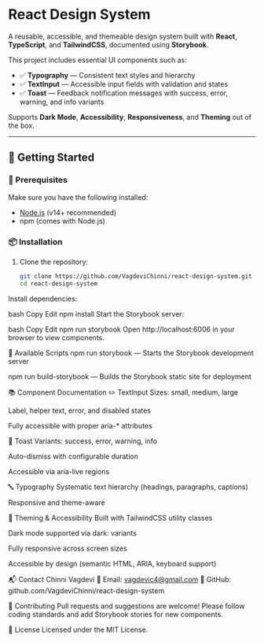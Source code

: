 # React Design System

A reusable, accessible, and themeable design system built with **React**, **TypeScript**, and **TailwindCSS**, documented using **Storybook**.

This project includes essential UI components such as:

- ✅ **Typography** — Consistent text styles and hierarchy
- ✅ **TextInput** — Accessible input fields with validation and states
- ✅ **Toast** — Feedback notification messages with success, error, warning, and info variants

Supports **Dark Mode**, **Accessibility**, **Responsiveness**, and **Theming** out of the box.

---

## 🚀 Getting Started

### 🔧 Prerequisites

Make sure you have the following installed:

- [Node.js](https://nodejs.org/) (v14+ recommended)
- npm (comes with Node.js)

### 📦 Installation

1. Clone the repository:

   ```bash
   git clone https://github.com/VagdeviChinni/react-design-system.git
   cd react-design-system
Install dependencies:

bash
Copy
Edit
npm install
Start the Storybook server:

bash
Copy
Edit
npm run storybook
Open http://localhost:6006 in your browser to view components.

📄 Available Scripts
npm run storybook — Starts the Storybook development server

npm run build-storybook — Builds the Storybook static site for deployment

📚 Component Documentation
✏️ TextInput
Sizes: small, medium, large

Label, helper text, error, and disabled states

Fully accessible with proper aria-* attributes

🔔 Toast
Variants: success, error, warning, info

Auto-dismiss with configurable duration

Accessible via aria-live regions

🔤 Typography
Systematic text hierarchy (headings, paragraphs, captions)

Responsive and theme-aware

🎨 Theming & Accessibility
Built with TailwindCSS utility classes

Dark mode supported via dark: variants

Fully responsive across screen sizes

Accessible by design (semantic HTML, ARIA, keyboard support)

📬 Contact
Chinni Vagdevi
📧 Email: vagdevic4@gmail.com
🔗 GitHub: github.com/VagdeviChinni/react-design-system

🤝 Contributing
Pull requests and suggestions are welcome! Please follow coding standards and add Storybook stories for new components.

📄 License
Licensed under the MIT License.